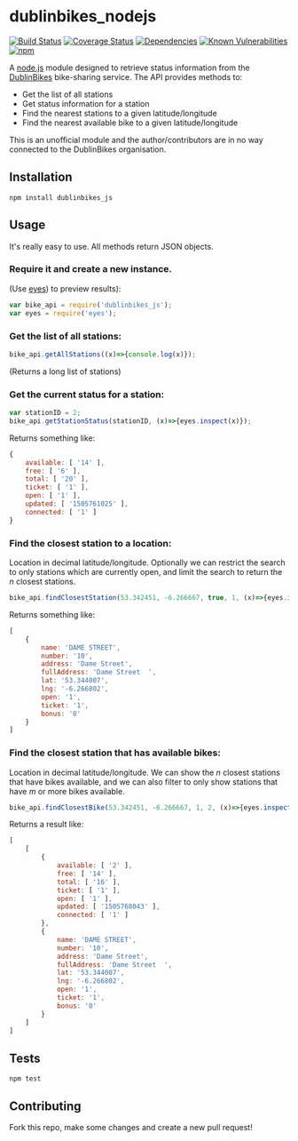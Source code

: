 dublinbikes_nodejs
=

[![Build Status](https://travis-ci.org/skhg/dublinbikes_nodejs.svg?branch=master)](https://travis-ci.org/skhg/dublinbikes_nodejs) [![Coverage Status](https://coveralls.io/repos/github/skhg/dublinbikes_nodejs/badge.svg?branch=master)](https://coveralls.io/github/skhg/dublinbikes_nodejs?branch=master) [![Dependencies](https://david-dm.org/skhg/dublinbikes_nodejs.svg)](https://david-dm.org/skhg/dublinbikes_nodejs.svg) [![Known Vulnerabilities](https://snyk.io/test/github/skhg/dublinbikes_nodejs/badge.svg)](https://snyk.io/test/github/skhg/dublinbikes_nodejs) [![npm](https://img.shields.io/npm/v/dublinbikes_js)](https://www.npmjs.com/package/dublinbikes_js)

A [node.js](https://nodejs.org/en/) module designed to retrieve status information from the [DublinBikes](http://www.dublinbikes.ie/) bike-sharing service. The API provides methods to:
* Get the list of all stations
* Get status information for a station
* Find the nearest stations to a given latitude/longitude
* Find the nearest available bike to a given latitude/longitude

This is an unofficial module and the author/contributors are in no way connected to the DublinBikes organisation.

## Installation
`npm install dublinbikes_js`

## Usage
It's really easy to use. All methods return JSON objects.

### Require it and create a new instance.
(Use [eyes](https://www.npmjs.com/package/eyes)) to preview results):
```js
var bike_api = require('dublinbikes_js');
var eyes = require('eyes');
```

### Get the list of all stations:
```js
bike_api.getAllStations((x)=>{console.log(x)});
```
(Returns a long list of stations)


### Get the current status for a station:
```js
var stationID = 2;
bike_api.getStationStatus(stationID, (x)=>{eyes.inspect(x)});
```
Returns something like:
```js
{
    available: [ '14' ],
    free: [ '6' ],
    total: [ '20' ],
    ticket: [ '1' ],
    open: [ '1' ],
    updated: [ '1505761025' ],
    connected: [ '1' ]
}
```
### Find the closest station to a location:
Location in decimal latitude/longitude. Optionally we can restrict the search to only stations which are currently open, and limit the search to return the _n_ closest stations.
```js
bike_api.findClosestStation(53.342451, -6.266667, true, 1, (x)=>{eyes.inspect(x)});
```
Returns something like:
```js
[
    {
        name: 'DAME STREET',
        number: '10',
        address: 'Dame Street',
        fullAddress: 'Dame Street  ',
        lat: '53.344007',
        lng: '-6.266802',
        open: '1',
        ticket: '1',
        bonus: '0'
    }
]
```

### Find the closest station that has available bikes:
Location in decimal latitude/longitude. We can show the _n_ closest stations that have bikes available, and we can also filter to only show stations that have _m_ or more bikes available.
```js
bike_api.findClosestBike(53.342451, -6.266667, 1, 2, (x)=>{eyes.inspect(x)});
```
Returns a result like:
```js
[
    [
        {
            available: [ '2' ],
            free: [ '14' ],
            total: [ '16' ],
            ticket: [ '1' ],
            open: [ '1' ],
            updated: [ '1505768043' ],
            connected: [ '1' ]
        },
        {
            name: 'DAME STREET',
            number: '10',
            address: 'Dame Street',
            fullAddress: 'Dame Street  ',
            lat: '53.344007',
            lng: '-6.266802',
            open: '1',
            ticket: '1',
            bonus: '0'
        }
    ]
]
```




## Tests

  `npm test`

## Contributing
Fork this repo, make some changes and create a new pull request!
